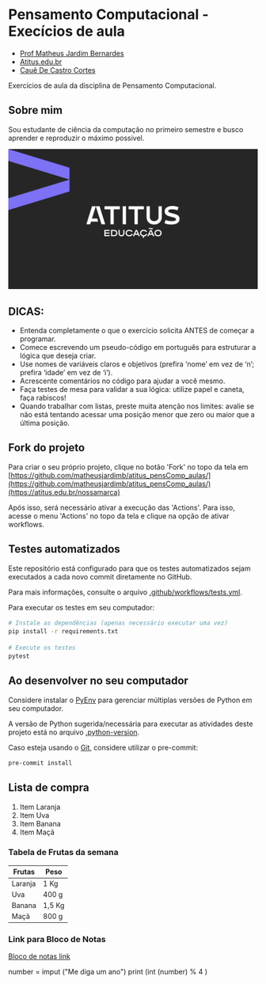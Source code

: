 # Pensamento Computacional - Execícios de aula

- [Prof Matheus Jardim Bernardes](https://matheusjardimb.com/)
- [Atitus.edu.br](https://atitus.edu.br/)
- [Cauê De Castro Cortes](https://github.com/CaueCastroCortes)

Exercícios de aula da disciplina de Pensamento Computacional.

## Sobre mim

Sou estudante de ciência da computação no primeiro semestre e busco aprender e reproduzir o máximo possivel.

[![Atitus Site](image-1.png)](https://atitus.edu.br/nossamarca)

## DICAS:

- Entenda completamente o que o exercício solicita ANTES de começar a programar.
- Comece escrevendo um pseudo-código em português para estruturar a lógica que deseja criar.
- Use nomes de variáveis claros e objetivos (prefira ‘nome’ em vez de ‘n’; prefira ‘idade’ em vez de ‘i’).
- Acrescente comentários no código para ajudar a você mesmo.
- Faça testes de mesa para validar a sua lógica: utilize papel e caneta, faça rabiscos!
- Quando trabalhar com listas, preste muita atenção nos limites: avalie se não está tentando acessar uma posição menor
  que zero ou maior que a última posição.

## Fork do projeto

Para criar o seu próprio projeto, clique no botão 'Fork' no topo da tela
em [https://github.com/matheusjardimb/atitus_pensComp_aulas/](https://github.com/matheusjardimb/atitus_pensComp_aulas/)(https://atitus.edu.br/nossamarca)


Após isso, será necessário ativar a execução das 'Actions'. Para isso, acesse o menu 'Actions' no topo da tela e clique
na opção de ativar workflows.

## Testes automatizados

Este repositório está configurado para que os testes automatizados sejam executados a cada novo commit diretamente no
GitHub.

Para mais informações, consulte o arquivo [.github/workflows/tests.yml](.github/workflows/tests.yml).

Para executar os testes em seu computador:

```bash
# Instale as dependências (apenas necessário executar uma vez)
pip install -r requirements.txt

# Execute os testes
pytest
```

## Ao desenvolver no seu computador

Considere instalar o [PyEnv](https://github.com/pyenv/pyenv) para gerenciar múltiplas versões de Python em seu
computador.

A versão de Python sugerida/necessária para executar as atividades deste projeto está no
arquivo [.python-version](.python-version).

Caso esteja usando o [Git](https://git-scm.com/), considere utilizar o pre-commit:

```bash
pre-commit install
```
 ## Lista de compra

1. Item Laranja 
2. Item Uva
3. Item Banana 
4. Item Maçã

### Tabela de Frutas da semana 

| Frutas  | Peso   |             
| ------- | ------ |
| Laranja | 1 Kg   |
| Uva     | 400 g  |
| Banana  | 1,5 Kg |
| Maçã | 800 g |

### Link para Bloco de Notas

[Bloco de notas link](CaueCastroCortes/atitus_pensComp_aulas/ArquivoaulaLINK)

number = imput ("Me diga um ano")
print (int (number) % 4 )